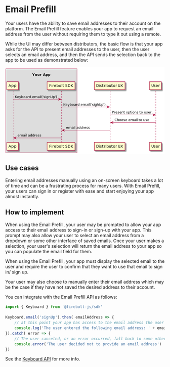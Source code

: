 # Email Prefill
Your users have the ability to save email addresses to their account on the platform. The Email Prefill feature enables your app to request an email address from the user without requiring them to type it out using a remote.

While the UI may differ between distributors, the basic flow is that your app asks for the API to present email addresses to the user, then the user selects an email address, and then the API sends the selection back to the app to be used as demonstrated below:

![Call Flow](../images/email-prefill-callflow.png)


## Use cases
Entering email addresses manually using an on-screen keyboard takes a lot of time and can be a frustrating process for many users. With Email Prefill, your users can sign in or register with ease and start enjoying your app almost instantly.

## How to implement

When using the Email Prefill, your user may be prompted to allow your app access to their email address to sign-in or sign-up with your app. This prompt may also allow your user to select an email address from a dropdown or some other interface of saved emails. Once your user makes a selection, your user's selection will return the email address to your app so you can populate the email field for them.

When using the Email Prefill, your app must display the selected email to the user and require the user to confirm that they want to use that email to sign in/ sign up.

Your user may also choose to manually enter their email address which may be the case if they have not saved the desired address to their account.

You can integrate with the Email Prefill API as follows:

```javascript
import { Keyboard } from '@firebolt-js/sdk'

Keyboard.email('signUp').then( emailAddress => {
    // at this point your app has access to the email address the user selected
    console.log('The user entered the following email address: ' + emailAddress)
}).catch( error => {
    // The user canceled, or an error occurred, fall back to some other plan, e.g. dismiss the sign up UI
    console.error('The user decided not to provide an email address')
})
```

See the [Keyboard API](/api/keyboard#email) for more info.

